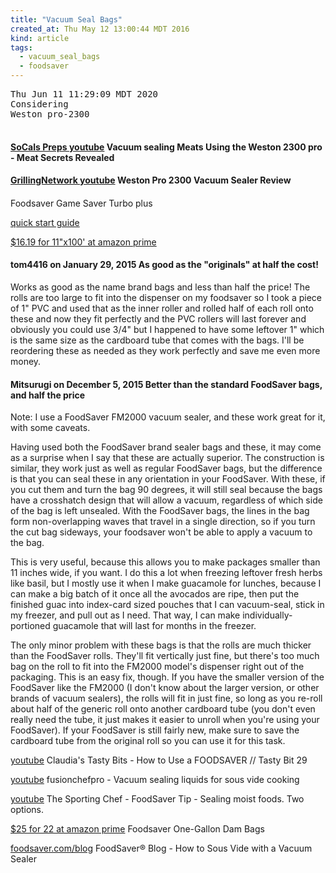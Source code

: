 ```yaml
---
title: "Vacuum Seal Bags"
created_at: Thu May 12 13:00:44 MDT 2016
kind: article
tags:
  - vacuum_seal_bags
  - foodsaver
---
```


<pre>
Thu Jun 11 11:29:09 MDT 2020
Considering
Weston pro-2300

</pre>
<h4>
  <a href="https://www.youtube.com/watch?v=SF-VgrgnwD0" target="_blank">SoCals Preps youtube</a>
  Vacuum sealing Meats Using the Weston 2300 pro - Meat Secrets Revealed
</h4>

<h4>
  <a href="https://www.youtube.com/watch?v=-rZ_ehQWLsc" target="_blank">GrillingNetwork youtube</a>
  Weston Pro 2300 Vacuum Sealer Review
</h4>

<h4>
  <a href="" target="_blank"></a>

</h4>

Foodsaver Game Saver Turbo plus

<a href="/assets/pdf/foodsaver-gamesaver-turbo-quick.pdf" target="_blank">quick start guide</a>

<a href="http://www.amazon.com/gp/product/B00I1OM7TO" target="_blank">$16.19 for 11"x100' at amazon prime</a>

#### tom4416 on January 29, 2015 As good as the "originals" at half the cost!

Works as good as the name brand bags and less than half the price! The
rolls are too large to fit into the dispenser on my foodsaver so I took
a piece of 1" PVC and used that as the inner roller and rolled half of
each roll onto these and now they fit perfectly and the PVC rollers will
last forever and obviously you could use 3/4" but I happened to have some
leftover 1" which is the same size as the cardboard tube that comes with
the bags. I'll be reordering these as needed as they work perfectly and
save me even more money.

#### Mitsurugi on December 5, 2015 Better than the standard FoodSaver bags, and half the price

Note: I use a FoodSaver FM2000 vacuum sealer, and these work great for
it, with some caveats.

Having used both the FoodSaver brand sealer bags and these, it may
come as a surprise when I say that these are actually superior. The
construction is similar, they work just as well as regular FoodSaver bags,
but the difference is that you can seal these in any orientation in your
FoodSaver. With these, if you cut them and turn the bag 90 degrees, it
will still seal because the bags have a crosshatch design that will allow
a vacuum, regardless of which side of the bag is left unsealed. With
the FoodSaver bags, the lines in the bag form non-overlapping waves
that travel in a single direction, so if you turn the cut bag sideways,
your foodsaver won't be able to apply a vacuum to the bag.

This is very useful, because this allows you to make packages smaller
than 11 inches wide, if you want. I do this a lot when freezing leftover
fresh herbs like basil, but I mostly use it when I make guacamole for
lunches, because I can make a big batch of it once all the avocados are
ripe, then put the finished guac into index-card sized pouches that I
can vacuum-seal, stick in my freezer, and pull out as I need. That way,
I can make individually-portioned guacamole that will last for months
in the freezer.

The only minor problem with these bags is that the rolls are much
thicker than the FoodSaver rolls. They'll fit vertically just fine,
but there's too much bag on the roll to fit into the FM2000 model's
dispenser right out of the packaging. This is an easy fix, though. If you
have the smaller version of the FoodSaver like the FM2000 (I don't know
about the larger version, or other brands of vacuum sealers), the rolls
will fit in just fine, so long as you re-roll about half of the generic
roll onto another cardboard tube (you don't even really need the tube,
it just makes it easier to unroll when you're using your FoodSaver). If
your FoodSaver is still fairly new, make sure to save the cardboard tube
from the original roll so you can use it for this task.


<a href="https://www.youtube.com/watch?v=2mYcZLXDioQ" target="_blank">youtube</a> Claudia's Tasty Bits - How to Use a FOODSAVER // Tasty Bit 29


<a href="https://www.youtube.com/watch?v=Sss1c6bXxPM" target="_blank">youtube</a> fusionchefpro - Vacuum sealing liquids for sous vide cooking


<a href="https://www.youtube.com/watch?v=kkUyEqlnjbg" target="_blank">youtube</a>
The Sporting Chef - FoodSaver Tip - Sealing moist foods. Two options.


<a href="http://www.amazon.com/Tilla-61161-Foodsaver-One-Gallon-Bags/dp/B00AL2AUR0" target="_blank">$25 for 22 at amazon prime</a> Foodsaver One-Gallon Dam Bags 

<a href="http://www.foodsaver.com/blog/archive/2014/october/how-to-sous-vide-with-a-vacuum-sealer.html" target="_blank">foodsaver.com/blog</a> FoodSaver® Blog - How to Sous Vide with a Vacuum Sealer


<!--
html boilerplate
<a href="" target="_blank"></a>
<img src="" width="400px">
<ul>
  <li></li>
</ul>
<pre>
</pre>
<pre><code>
</code></pre>
-->
